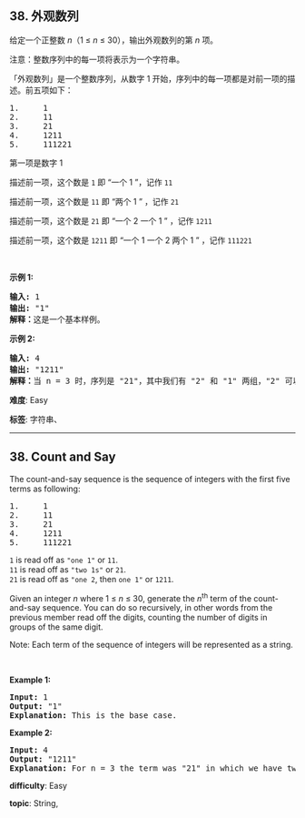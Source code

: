 <h2>38. 外观数列</h2><p>给定一个正整数 <em>n</em>（1 &le;&nbsp;<em>n</em>&nbsp;&le; 30），输出外观数列的第 <em>n</em> 项。</p>

<p>注意：整数序列中的每一项将表示为一个字符串。</p>

<p>「外观数列」是一个整数序列，从数字 1 开始，序列中的每一项都是对前一项的描述。前五项如下：</p>

<pre>1.     1
2.     11
3.     21
4.     1211
5.     111221
</pre>

<p>第一项是数字 1</p>

<p>描述前一项，这个数是 <code>1</code> 即 &ldquo;一个 1 &rdquo;，记作 <code>11</code></p>

<p>描述前一项，这个数是 <code>11</code> 即 &ldquo;两个 1 &rdquo; ，记作 <code>21</code></p>

<p>描述前一项，这个数是 <code>21</code> 即 &ldquo;一个 2 一个 1 &rdquo; ，记作 <code>1211</code></p>

<p>描述前一项，这个数是 <code>1211</code> 即 &ldquo;一个 1 一个 2 两个 1 &rdquo; ，记作 <code>111221</code></p>

<p>&nbsp;</p>

<p><strong>示例&nbsp;1:</strong></p>

<pre><strong>输入:</strong> 1
<strong>输出:</strong> &quot;1&quot;
<strong>解释：</strong>这是一个基本样例。</pre>

<p><strong>示例 2:</strong></p>

<pre><strong>输入:</strong> 4
<strong>输出:</strong> &quot;1211&quot;
<strong>解释：</strong>当 n = 3 时，序列是 &quot;21&quot;，其中我们有 &quot;2&quot; 和 &quot;1&quot; 两组，&quot;2&quot; 可以读作 &quot;12&quot;，也就是出现频次 = 1 而 值 = 2；类似 &quot;1&quot; 可以读作 &quot;11&quot;。所以答案是 &quot;12&quot; 和 &quot;11&quot; 组合在一起，也就是 &quot;1211&quot;。</pre>


 **难度**: Easy

 **标签**: 字符串、 


------

<h2>38. Count and Say</h2><p>The count-and-say sequence is the sequence of integers with the first five terms as following:</p>

<pre>
1.     1
2.     11
3.     21
4.     1211
5.     111221
</pre>

<p><code>1</code> is read off as <code>&quot;one 1&quot;</code> or <code>11</code>.<br />
<code>11</code> is read off as <code>&quot;two 1s&quot;</code> or <code>21</code>.<br />
<code>21</code> is read off as <code>&quot;one 2</code>, then <code>one 1&quot;</code> or <code>1211</code>.</p>

<p>Given an integer <i>n</i>&nbsp;where 1 &le; <em>n</em> &le; 30, generate the <i>n</i><sup>th</sup> term of the count-and-say sequence. You can do so recursively, in other words from the previous member&nbsp;read off the digits, counting the number of digits in groups of the same digit.</p>

<p>Note: Each term of the sequence of integers will be represented as a string.</p>

<p>&nbsp;</p>

<p><b>Example 1:</b></p>

<pre>
<b>Input:</b> 1
<b>Output:</b> &quot;1&quot;
<b>Explanation:</b> This is the base case.
</pre>

<p><b>Example 2:</b></p>

<pre>
<b>Input:</b> 4
<b>Output:</b> &quot;1211&quot;
<b>Explanation:</b> For n = 3 the term was &quot;21&quot; in which we have two groups &quot;2&quot; and &quot;1&quot;, &quot;2&quot; can be read as &quot;12&quot; which means frequency = 1 and value = 2, the same way &quot;1&quot; is read as &quot;11&quot;, so the answer is the concatenation of &quot;12&quot; and &quot;11&quot; which is &quot;1211&quot;.
</pre>


 **difficulty**: Easy

 **topic**: String, 

